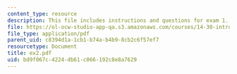```yaml
---
content_type: resource
description: This file includes instructions and questions for exam 1.
file: https://ol-ocw-studio-app-qa.s3.amazonaws.com/courses/14-30-introduction-to-statistical-method-in-economics-spring-2006/bd9f067c4224db61c066192c8e8a7629_ex2.pdf
file_type: application/pdf
parent_uid: c8394d1a-1cb1-b74a-b4b9-8cb2c6f57ef7
resourcetype: Document
title: ex2.pdf
uid: bd9f067c-4224-db61-c066-192c8e8a7629
---
```

